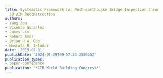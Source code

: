 ```yaml
---
title: Systematic Framework for Post-earthquake Bridge Inspection through UAV and
  3D BIM Reconstruction
authors:
- Yang Zou
- Vicente Gonzalez
- James Lim
- Robert Amor
- Brian H.W. Guo
- Mostafa B. Jelodar
date: '2019-01-01'
publishDate: '2024-07-29T09:57:23.233035Z'
publication_types:
- paper-conference
publication: '*CIB World Building Congress*'
---
```

